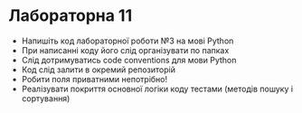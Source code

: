 # Лабораторна 11
- Напишіть код лабораторної роботи №3 на мові Python
- При написанні коду його слід організувати по папках 
- Слід дотримуватись code conventions для мови Python
- Код слід залити в окремий репозиторій 
- Робити поля приватними непотрібно!
- Реалізувати покриття основної логіки коду тестами (методів пошуку і сортування)
